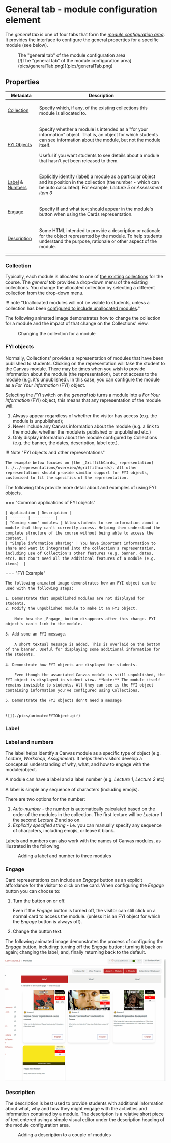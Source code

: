 # General tab - module configuration element

The _general tab_ is one of four tabs that form the [_module configuration area_](overview.md). It provides the interface to configure the general properties for a specific module (see below).

<figure markdown>
<figcaption>The "general tab" of the module configuration area</figcaption>
[![The "general tab" of the module configuration area](pics/generalTab.png)](pics/generalTab.png)
</figure>

## Properties

<link rel="stylesheet" href="https://cdn.jsdelivr.net/npm/@shoelace-style/shoelace@2.0.0/dist/themes/light.css" />
<script type="module" src="https://cdn.jsdelivr.net/npm/@shoelace-style/shoelace@2.0.0/dist/shoelace.js"></script>

| Metadata | Description |
| --- | --- |
| [Collection](#collection) | <p>Specify which, if any, of the existing collections this module is allocated to.</p> |
| [FYI Objects](#fyi-objects) | <p>Specify whether a module is intended as a "for your information" object. That is, an object for which students can see information about the module, but not the module itself.</p> <p> Useful if you want students to see details about a module that hasn't yet been released to them.</p> |
| [Label](#label) & [Numbers](#label-and-numbers) | <p>Explicitly identify (label) a module as a particular object and its position in the collection (the number - which can be auto calculated). For example, <em>Lecture 5</em> or <em>Assessment item 3</em></p> | 
| [Engage](#engage) | <p>Specify if and what text should appear in the module's button when using the Cards representation. </p>|
| [Description](#description) | <p>Some HTML intended to provide a description or rationale for the object represented by the module. To help students understand the purpose, rationale or other aspect of the module.</p> |

### Collection

Typically, each module is allocated to one of [the existing collections](../collections/existing-collections.md) for the course. The _general tab_ provides a drop-down menu of the existing collections. You change the allocated collection by selecting a different collection from the drop-down menu.

!!! note "Unallocated modules will not be visible to students, unless a collection has been [configured to include unallocated modules](../collections/existing-collections.md#add-unallocated)."

The following animated image demonstrates how to change the collection for a module and the impact of that change on the Collections' view.

<figure markdown>
<figcaption>Changing the collection for a module</figcaption>
<sl-animated-image src="../pics/animatedChangeCollection.gif" alt="Changing the collection for a module" />
</figure>

### FYI objects

Normally, Collections' provides a representation of modules that have been published to students. Clicking on the representation will take the student to the Canvas module. There may be times when you wish to provide information about the module (the representation), but not access to the module (e.g. it's unpublished). In this case, you can configure the module as a _For Your Information_ (FYI) object.

Selecting the _FYI_ switch on the _general tab_ turns a module into a _For Your Information_ (FYI) object, this means that any representation of the module will:

1. Always appear regardless of whether the visitor has access (e.g. the module is unpublished); 
2. Never include any Canvas information about the module (e.g. a link to the module, whether the module is published or unpublished etc.)
3. Only display information about the module configured by Collections (e.g. the banner, the dates, description, label etc.).

!!! Note "FYI objects and other representations"

    The example below focuses on [the _GriffithCards_ representation](../../representations/overview/#griffithcards). All other representations should provide similar support for FYI objects, customised to fit the specifics of the representation.

The following tabs provide more detail about and examples of using FYI objects.

=== "Common applications of FYI objects"

    | Application | Description |
    | ------- | --------- |
    | "Coming soon" modules | Allow students to see information about a module that they can't currently access. Helping them understand the complete structure of the course without being able to access the content. |
    | "Simple information sharing" | You have important information to share and want it integrated into the collection's representation, including use of Collection's other features (e.g. banner, dates, etc). But don't need all the additional features of a module (e.g. items)  |


=== "FYI Example"

    The following animated image demonstrates how an FYI object can be used with the following steps: 

    1. Demonstrate that unpublished modules are not displayed for students.  
    2. Modify the unpublished module to make it an FYI object.  

        Note how the _Engage_ button disappears after this change. FYI object's can't link to the module.

    3. Add some an FYI message.

        A short textual message is added. This is overlaid on the bottom of the banner. Useful for displaying some additional information for the students.

    4. Demonstrate how FYI objects are displayed for students.

        Even though the associated Canvas module is still unpublished, the FYI object is displayed in student view. **Note:** The module itself remains invisible to students. All they can see is the FYI object containing information you've configured using Collections.
     
    5. Demonstrate the FYI objects don't need a message


    ![](./pics/animatedFYIObject.gif)



### Label 


### Label and numbers

The label helps identify a Canvas module as a specific type of object (e.g. _Lecture_, _Workshop_, _Assignment_). It helps them visitors develop a conceptual understanding of why, what, and how to engage with the module/object.

A module can have a label and a label number (e.g. _Lecture 1_, _Lecture 2_ etc)

A label is simple any sequence of characters (including emojis).

There are two options for the number: 
1. _Auto-number_ - the number is automatically calculated based on the order of the modules in the collection. The first lecture will be _Lecture 1_ the second _Lecture 2_ and so on.   
2. _Explicitly specified string_ - i.e. you can manually specify any sequence of characters, including emojis, or leave it blank.

Labels and numbers can also work with the names of Canvas modules, as illustrated in the following.

<figure markdown>
<figcaption>Adding a label and number to three modules</figcaption>
<sl-animated-image src="../pics/addLabel.gif" alt="Adding a label and number to three modules" />
</figure>

### Engage


Card representations can include an _Engage_ button as an explicit affordance for the visitor to click on the card. When configuring the _Engage_ button you can choose to:

1. Turn the button on or off.

    Even if the _Engage_ button is turned off, the visitor can still click on a normal card to access the module. (unless it is an FYI object for which the _Engage_ button is always off).

2. Change the button text.

The following animated image demonstrates the process of configuring the _Engage_ button, including: turning off the _Engage_ button; turning it back on again; changing the label; and, finally returning back to the default.

![](pics/animatedEngage.gif)

### Description

The description is best used to provide students with additional information about what, why and how they might engage with the activities and information contained by a module. The description is a relative short piece of text entered using a simple visual editor under the description heading of the module configuration area.

<figure markdown>
<figcaption>Adding a description to a couple of modules</figcaption>
<sl-animated-image src="../pics/addDescription.gif" alt="Adding a description" />
</figure>


